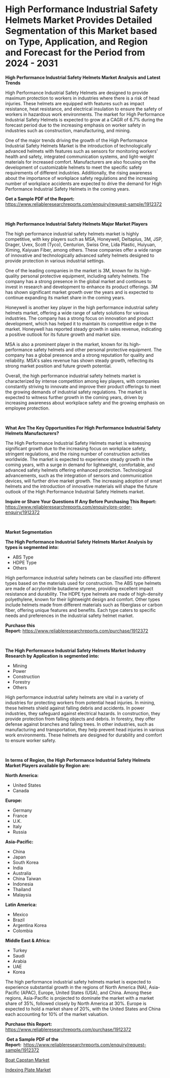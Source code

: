 <p><h1>High Performance Industrial Safety Helmets Market Provides Detailed Segmentation of this Market based on Type, Application, and Region and Forecast for the Period from 2024 - 2031</h1></p><p><strong>High Performance Industrial Safety Helmets Market Analysis and Latest Trends</strong></p>
<p><p>High Performance Industrial Safety Helmets are designed to provide maximum protection to workers in industries where there is a risk of head injuries. These helmets are equipped with features such as impact resistance, heat resistance, and electrical insulation to ensure the safety of workers in hazardous work environments. The market for High Performance Industrial Safety Helmets is expected to grow at a CAGR of 6.7% during the forecast period due to the increasing emphasis on worker safety in industries such as construction, manufacturing, and mining.</p><p>One of the major trends driving the growth of the High Performance Industrial Safety Helmets Market is the introduction of technologically advanced helmets with features such as sensors for monitoring workers' health and safety, integrated communication systems, and light-weight materials for increased comfort. Manufacturers are also focusing on the development of customizable helmets to meet the specific safety requirements of different industries. Additionally, the rising awareness about the importance of workplace safety regulations and the increasing number of workplace accidents are expected to drive the demand for High Performance Industrial Safety Helmets in the coming years.</p></p>
<p><strong>Get a Sample PDF of the Report:&nbsp;</strong> <a href="https://www.reliableresearchreports.com/enquiry/request-sample/1912372">https://www.reliableresearchreports.com/enquiry/request-sample/1912372</a></p>
<p>&nbsp;</p>
<p><strong>High Performance Industrial Safety Helmets Major Market Players</strong></p>
<p><p>The high performance industrial safety helmets market is highly competitive, with key players such as MSA, Honeywell, Deltaplus, 3M, JSP, Drager, Uvex, Scott (Tyco), Centurion, Swiss One, Lida Plastic, Huiyuan, Ximing, Kaiyuan Fiber, among others. These companies offer a wide range of innovative and technologically advanced safety helmets designed to provide protection in various industrial settings.</p><p>One of the leading companies in the market is 3M, known for its high-quality personal protective equipment, including safety helmets. The company has a strong presence in the global market and continues to invest in research and development to enhance its product offerings. 3M has shown significant market growth over the years and is expected to continue expanding its market share in the coming years.</p><p>Honeywell is another key player in the high performance industrial safety helmets market, offering a wide range of safety solutions for various industries. The company has a strong focus on innovation and product development, which has helped it to maintain its competitive edge in the market. Honeywell has reported steady growth in sales revenue, indicating a positive outlook for its future growth and market size.</p><p>MSA is also a prominent player in the market, known for its high-performance safety helmets and other personal protective equipment. The company has a global presence and a strong reputation for quality and reliability. MSA's sales revenue has shown steady growth, reflecting its strong market position and future growth potential.</p><p>Overall, the high performance industrial safety helmets market is characterized by intense competition among key players, with companies constantly striving to innovate and improve their product offerings to meet the growing demands of industrial safety regulations. The market is expected to witness further growth in the coming years, driven by increasing awareness about workplace safety and the growing emphasis on employee protection.</p></p>
<p>&nbsp;</p>
<p><strong>What Are The Key Opportunities For High Performance Industrial Safety Helmets Manufacturers?</strong></p>
<p><p>The High Performance Industrial Safety Helmets market is witnessing significant growth due to the increasing focus on workplace safety, stringent regulations, and the rising number of construction activities worldwide. The market is expected to experience steady growth in the coming years, with a surge in demand for lightweight, comfortable, and advanced safety helmets offering enhanced protection. Technological advancements, such as the integration of sensors and communication devices, will further drive market growth. The increasing adoption of smart helmets and the introduction of innovative materials will shape the future outlook of the High Performance Industrial Safety Helmets market.</p></p>
<p><strong>Inquire or Share Your Questions If Any Before Purchasing This Report:</strong> <a href="https://www.reliableresearchreports.com/enquiry/pre-order-enquiry/1912372">https://www.reliableresearchreports.com/enquiry/pre-order-enquiry/1912372</a></p>
<p>&nbsp;</p>
<p><strong>Market Segmentation</strong></p>
<p><strong>The High Performance Industrial Safety Helmets Market Analysis by types is segmented into:</strong></p>
<p><ul><li>ABS Type</li><li>HDPE Type</li><li>Others</li></ul></p>
<p><p>High performance industrial safety helmets can be classified into different types based on the materials used for construction. The ABS type helmets are made of acrylonitrile butadiene styrene, providing excellent impact resistance and durability. The HDPE type helmets are made of high-density polyethylene, known for their lightweight design and comfort. Other types include helmets made from different materials such as fiberglass or carbon fiber, offering unique features and benefits. Each type caters to specific needs and preferences in the industrial safety helmet market.</p></p>
<p><strong>Purchase this Report:&nbsp;</strong><a href="https://www.reliableresearchreports.com/purchase/1912372">https://www.reliableresearchreports.com/purchase/1912372</a></p>
<p>&nbsp;</p>
<p><strong>The High Performance Industrial Safety Helmets Market Industry Research by Application is segmented into:</strong></p>
<p><ul><li>Mining</li><li>Power</li><li>Construction</li><li>Forestry</li><li>Others</li></ul></p>
<p><p>High performance industrial safety helmets are vital in a variety of industries for protecting workers from potential head injuries. In mining, these helmets shield against falling debris and accidents. In power industries, they safeguard against electrical hazards. In construction, they provide protection from falling objects and debris. In forestry, they offer defense against branches and falling trees. In other industries, such as manufacturing and transportation, they help prevent head injuries in various work environments. These helmets are designed for durability and comfort to ensure worker safety.</p></p>
<p>&nbsp;</p>
<p><strong>In terms of Region, the High Performance Industrial Safety Helmets Market Players available by Region are:</strong></p>
<p>
    <p> <strong> North America: </strong>
        <ul>
            <li>United States</li>
            <li>Canada</li>
        </ul>
        </p> 
    <p> <strong> Europe: </strong>
        <ul>
            <li>Germany</li>
            <li>France</li>
            <li>U.K.</li>
            <li>Italy</li>
            <li>Russia</li>
        </ul>
        </p> 
    <p> <strong> Asia-Pacific: </strong>
        <ul>
            <li>China</li>
            <li>Japan</li>
            <li>South Korea</li>
            <li>India</li>
            <li>Australia</li>
            <li>China Taiwan</li>
            <li>Indonesia</li>
            <li>Thailand</li>
            <li>Malaysia</li>
        </ul>
        </p> 
    <p> <strong> Latin America: </strong>
        <ul>
            <li>Mexico</li>
            <li>Brazil</li>
            <li>Argentina Korea</li>
            <li>Colombia</li>
        </ul>
        </p> 
    <p> <strong> Middle East & Africa: </strong>
        <ul>
            <li>Turkey</li>
            <li>Saudi</li>
            <li>Arabia</li>
            <li>UAE</li>
            <li>Korea</li>
        </ul>
    </p>
    </p>
<p><p>The high performance industrial safety helmets market is expected to experience substantial growth in the regions of North America (NA), Asia-Pacific (APAC), Europe, United States (USA), and China. Among these regions, Asia-Pacific is projected to dominate the market with a market share of 35%, followed closely by North America at 30%. Europe is expected to hold a market share of 20%, with the United States and China each accounting for 10% of the market valuation.</p></p>
<p><strong>Purchase this Report: </strong><a href="https://www.reliableresearchreports.com/purchase/1912372">https://www.reliableresearchreports.com/purchase/1912372</a></p>
<p>&nbsp;<strong>Get a Sample PDF of the Report:&nbsp;&nbsp;</strong><a href="https://www.reliableresearchreports.com/enquiry/request-sample/1912372">https://www.reliableresearchreports.com/enquiry/request-sample/1912372</a></p>
<p><strong></strong></p>
<p><p><a href="https://view.publitas.com/reportprime-1/boat-capstan-market-analysis-examines-its-scope-on-growth-opportunities-and-forecasted-trends-spanning-from-2024-to-2031/">Boat Capstan Market</a></p><p><a href="https://view.publitas.com/reportprime-1/indexing-plate-market-research-report-provides-critical-insights-that-can-help-shape-business-development-and-investment-strategies/">Indexing Plate Market</a></p></p>